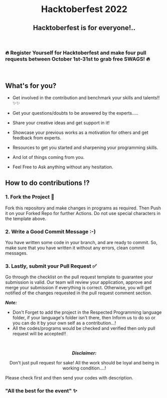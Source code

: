 <h1 align='center'> Hacktoberfest 2022</h1>

<h2 align='center'> Hacktoberfest is for everyone!..</h2>

<br>

### 🔥 Register Yourself for Hacktoberfest and make four pull requests between October 1st-31st to grab free SWAGS! 🔥

<br/>

## What's for you? 

- Get involved in the contribution and benchmark your skills and talents!! ✨✨

- Get your questions/doubts to be answered by the experts.....

- Share your creative ideas and get support in it!

- Showcase your previous works as a motivation for others and get feedback from experts.

- Resources to get you started and sharpening  your programming skills.

- And lot of things coming from you.

- Feel Free to Ask anything without any hesitation.


## How to do contributions ⁉️

### 1. Fork the Project 🍴
Fork this repository and make changes in programs as required. Then Push it on your Forked Repo for further Actions. Do not use special characters in the template above.

### 2. Write a Good Commit Message :-)
You have written some code in your branch, and are ready to commit. So, make sure that you have written it without any errors, clean commit messages.



### 3. Lastly, submit your Pull Request ✅

Go through the checklist on the pull request template to guarantee your submission is valid. Our team will review your application, approve and merge your submission if everything is correct. Otherwise, you will get notified of the changes requested in the pull request comment section.

*<b>Note:</b>* 
- Don't Forget to add the project in the Respected Programming language folder, if your language's folder isn't there, then Inform us to do so or you can do it by your own self as a contribution...!
- All the codes/programs would be checked and verified then only pull request will be accepted!!

<br>

<center>

*<b>Disclaimer:</b>* 

Don't just pull request for sake! All the work should be loyal and being in working condition....!

</center>

Please check first and then send your codes with description.

### "All the best for the event" ✨
